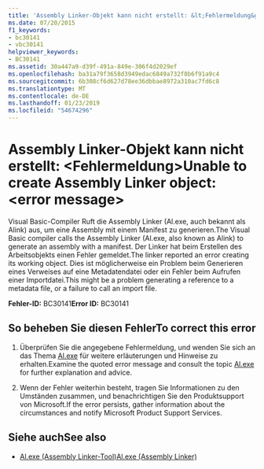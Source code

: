 ```yaml
---
title: 'Assembly Linker-Objekt kann nicht erstellt: &lt;Fehlermeldung&gt;'
ms.date: 07/20/2015
f1_keywords:
- bc30141
- vbc30141
helpviewer_keywords:
- BC30141
ms.assetid: 30a447a9-d39f-491a-849e-306f4d2029ef
ms.openlocfilehash: ba31a79f3658d3949edac6849a732f8b6f91a9c4
ms.sourcegitcommit: 6b308cf6d627d78ee36dbbae8972a310ac7fd6c8
ms.translationtype: MT
ms.contentlocale: de-DE
ms.lasthandoff: 01/23/2019
ms.locfileid: "54674296"
---
```

# <a name="unable-to-create-assembly-linker-object-lterror-messagegt"></a><span data-ttu-id="7c470-102">Assembly Linker-Objekt kann nicht erstellt: &lt;Fehlermeldung&gt;</span><span class="sxs-lookup"><span data-stu-id="7c470-102">Unable to create Assembly Linker object: &lt;error message&gt;</span></span>
<span data-ttu-id="7c470-103">Visual Basic-Compiler Ruft die Assembly Linker (Al.exe, auch bekannt als Alink) aus, um eine Assembly mit einem Manifest zu generieren.</span><span class="sxs-lookup"><span data-stu-id="7c470-103">The Visual Basic compiler calls the Assembly Linker (Al.exe, also known as Alink) to generate an assembly with a manifest.</span></span> <span data-ttu-id="7c470-104">Der Linker hat beim Erstellen des Arbeitsobjekts einen Fehler gemeldet.</span><span class="sxs-lookup"><span data-stu-id="7c470-104">The linker reported an error creating its working object.</span></span> <span data-ttu-id="7c470-105">Dies ist möglicherweise ein Problem beim Generieren eines Verweises auf eine Metadatendatei oder ein Fehler beim Aufrufen einer Importdatei.</span><span class="sxs-lookup"><span data-stu-id="7c470-105">This might be a problem generating a reference to a metadata file, or a failure to call an import file.</span></span>  
  
 <span data-ttu-id="7c470-106">**Fehler-ID:** BC30141</span><span class="sxs-lookup"><span data-stu-id="7c470-106">**Error ID:** BC30141</span></span>  
  
## <a name="to-correct-this-error"></a><span data-ttu-id="7c470-107">So beheben Sie diesen Fehler</span><span class="sxs-lookup"><span data-stu-id="7c470-107">To correct this error</span></span>  
  
1.  <span data-ttu-id="7c470-108">Überprüfen Sie die angegebene Fehlermeldung, und wenden Sie sich an das Thema [Al.exe](../../framework/tools/al-exe-assembly-linker.md) für weitere erläuterungen und Hinweise zu erhalten.</span><span class="sxs-lookup"><span data-stu-id="7c470-108">Examine the quoted error message and consult the topic [Al.exe](../../framework/tools/al-exe-assembly-linker.md) for further explanation and advice.</span></span>  
  
2.  <span data-ttu-id="7c470-109">Wenn der Fehler weiterhin besteht, tragen Sie Informationen zu den Umständen zusammen, und benachrichtigen Sie den Produktsupport von Microsoft.</span><span class="sxs-lookup"><span data-stu-id="7c470-109">If the error persists, gather information about the circumstances and notify Microsoft Product Support Services.</span></span>  
  
## <a name="see-also"></a><span data-ttu-id="7c470-110">Siehe auch</span><span class="sxs-lookup"><span data-stu-id="7c470-110">See also</span></span>
- [<span data-ttu-id="7c470-111">Al.exe (Assembly Linker-Tool)</span><span class="sxs-lookup"><span data-stu-id="7c470-111">Al.exe (Assembly Linker)</span></span>](../../framework/tools/al-exe-assembly-linker.md)


